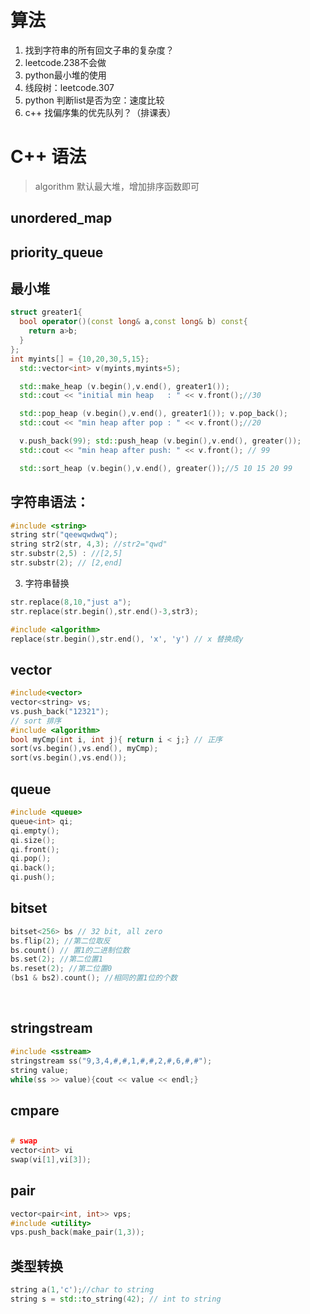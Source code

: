 
# 算法

1. 找到字符串的所有回文子串的复杂度？
2. leetcode.238不会做
3. python最小堆的使用
4. 线段树：leetcode.307
5. python 判断list是否为空：速度比较
6. c++ 找偏序集的优先队列？（排课表）


# C++ 语法
> algorithm 默认最大堆，增加排序函数即可

## unordered_map

## priority_queue

## 最小堆
```cpp
struct greater1{
  bool operator()(const long& a,const long& b) const{
    return a>b;
  }
};
int myints[] = {10,20,30,5,15};
  std::vector<int> v(myints,myints+5);

  std::make_heap (v.begin(),v.end(), greater1());
  std::cout << "initial min heap   : " << v.front();//30

  std::pop_heap (v.begin(),v.end(), greater1()); v.pop_back();
  std::cout << "min heap after pop : " << v.front();//20

  v.push_back(99); std::push_heap (v.begin(),v.end(), greater());
  std::cout << "min heap after push: " << v.front(); // 99

  std::sort_heap (v.begin(),v.end(), greater());//5 10 15 20 99

  ```
## 字符串语法：

```cpp
#include <string>
string str("qeewqwdwq");
string str2(str, 4,3); //str2="qwd"
str.substr(2,5) : //[2,5]
str.substr(2); // [2,end]
```

3. 字符串替换

```cpp
str.replace(8,10,"just a");
str.replace(str.begin(),str.end()-3,str3);

#include <algorithm>
replace(str.begin(),str.end(), 'x', 'y') // x 替换成y
```

## vector

```cpp
#include<vector>
vector<string> vs;
vs.push_back("12321");
// sort 排序
#include <algorithm>
bool myCmp(int i, int j){ return i < j;} // 正序
sort(vs.begin(),vs.end(), myCmp);
sort(vs.begin(),vs.end());
```

## queue
```cpp
#include <queue>
queue<int> qi;
qi.empty();
qi.size();
qi.front();
qi.pop();
qi.back();
qi.push();
```

## bitset

```cpp
bitset<256> bs // 32 bit, all zero
bs.flip(2); //第二位取反
bs.count() // 置1的二进制位数
bs.set(2); //第二位置1
bs.reset(2); //第二位置0
(bs1 & bs2).count(); //相同的置1位的个数
```
﻿
## stringstream

```cpp
#include <sstream>
stringstream ss("9,3,4,#,#,1,#,#,2,#,6,#,#");
string value;
while(ss >> value){cout << value << endl;}
```

## cmpare

## <algorithm>
```cpp
# swap
vector<int> vi
swap(vi[1],vi[3]);
```

## pair
```cpp
vector<pair<int, int>> vps;
#include <utility>
vps.push_back(make_pair(1,3));
```

## 类型转换
```cpp
string a(1,'c');//char to string
string s = std::to_string(42); // int to string
```
